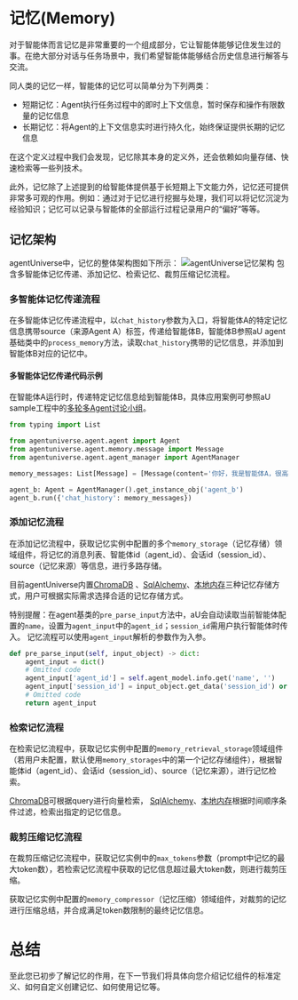 # 记忆(Memory)
对于智能体而言记忆是非常重要的一个组成部分，它让智能体能够记住发生过的事。在绝大部分对话与任务场景中，我们希望智能体能够结合历史信息进行解答与交流。

同人类的记忆一样，智能体的记忆可以简单分为下列两类：
* 短期记忆：Agent执行任务过程中的即时上下文信息，暂时保存和操作有限数量的记忆信息
* 长期记忆：将Agent的上下文信息实时进行持久化，始终保证提供长期的记忆信息

在这个定义过程中我们会发现，记忆除其本身的定义外，还会依赖如向量存储、快速检索等一些列技术。

此外，记忆除了上述提到的给智能体提供基于长短期上下文能力外，记忆还可提供非常多可观的作用。例如：通过对于记忆进行挖掘与处理，我们可以将记忆沉淀为经验知识；记忆可以记录与智能体的全部运行过程记录用户的“偏好”等等。

## 记忆架构
agentUniverse中，记忆的整体架构图如下所示：
![agentUniverse记忆架构](../../../../_picture/memory.jpg)
包含多智能体记忆传递、添加记忆、检索记忆、裁剪压缩记忆流程。

### 多智能体记忆传递流程

在多智能体记忆传递流程中，以`chat_history`参数为入口，将智能体A的特定记忆信息携带source（来源Agent A）标签，传递给智能体B，智能体B参照aU agent基础类中的`process_memory`方法，读取`chat_history`携带的记忆信息，并添加到智能体B对应的记忆中。

#### 多智能体记忆传递代码示例
在智能体A运行时，传递特定记忆信息给到智能体B，具体应用案例可参照aU sample工程中的[多轮多Agent讨论小组](../../../实践应用/讨论组.md)。
```python
from typing import List

from agentuniverse.agent.agent import Agent
from agentuniverse.agent.memory.message import Message
from agentuniverse.agent.agent_manager import AgentManager

memory_messages: List[Message] = [Message(content='你好，我是智能体A，很高兴认识你', source='agent_a')]

agent_b: Agent = AgentManager().get_instance_obj('agent_b')
agent_b.run({'chat_history': memory_messages})
```

### 添加记忆流程
在添加记忆流程中，获取记忆实例中配置的多个`memory_storage`（记忆存储）领域组件，将记忆的消息列表、智能体id（agent_id）、会话id（session_id）、source（记忆来源）等信息，进行多路存储。

目前agentUniverse内置[ChromaDB](../../../../../../agentuniverse/agent/memory/memory_storage/chroma_memory_storage.py)
、[SqlAlchemy](../../../../../../agentuniverse/agent/memory/memory_storage/sql_alchemy_memory_storage.py)、[本地内存](../../../../../../agentuniverse/agent/memory/memory_storage/ram_memory_storage.py)三种记忆存储方式，用户可根据实际需求选择合适的记忆存储方式。

特别提醒：在agent基类的`pre_parse_input`方法中，aU会自动读取当前智能体配置的`name`，设置为`agent_input`中的`agent_id`；`session_id`需用户执行智能体时传入。 记忆流程可以使用`agent_input`解析的参数作为入参。
```python
def pre_parse_input(self, input_object) -> dict:
    agent_input = dict()
    # Omitted code
    agent_input['agent_id'] = self.agent_model.info.get('name', '')
    agent_input['session_id'] = input_object.get_data('session_id') or ''
    # Omitted code
    return agent_input
```


### 检索记忆流程

在检索记忆流程中，获取记忆实例中配置的`memory_retrieval_storage`领域组件（若用户未配置，默认使用`memory_storages`中的第一个记忆存储组件），根据智能体id（agent_id）、会话id（session_id）、source（记忆来源），进行记忆检索。

[ChromaDB](../../../../../../agentuniverse/agent/memory/memory_storage/chroma_memory_storage.py)可根据query进行向量检索，
[SqlAlchemy](../../../../../../agentuniverse/agent/memory/memory_storage/sql_alchemy_memory_storage.py)、[本地内存](../../../../../../agentuniverse/agent/memory/memory_storage/ram_memory_storage.py)根据时间顺序条件过滤，检索出指定的记忆信息。
### 裁剪压缩记忆流程

在裁剪压缩记忆流程中，获取记忆实例中的`max_tokens`参数（prompt中记忆的最大token数），若检索记忆流程中获取的记忆信息超过最大token数，则进行裁剪压缩。

获取记忆实例中配置的`memory_compressor`（记忆压缩）领域组件，对裁剪的记忆进行压缩总结，并合成满足token数限制的最终记忆信息。

# 总结
至此您已初步了解记忆的作用，在下一节我们将具体向您介绍记忆组件的标准定义、如何自定义创建记忆、如何使用记忆等。